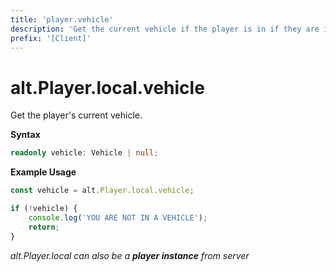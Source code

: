 ```yaml
---
title: 'player.vehicle'
description: 'Get the current vehicle if the player is in if they are in one.'
prefix: '[Client]'
---
```


# alt.Player.local.vehicle

Get the player's current vehicle.

**Syntax**

```ts
readonly vehicle: Vehicle | null;
```

**Example Usage**

```js
const vehicle = alt.Player.local.vehicle;

if (!vehicle) {
    console.log('YOU ARE NOT IN A VEHICLE');
    return;
}
```

_alt.Player.local can also be a **player instance** from server_
